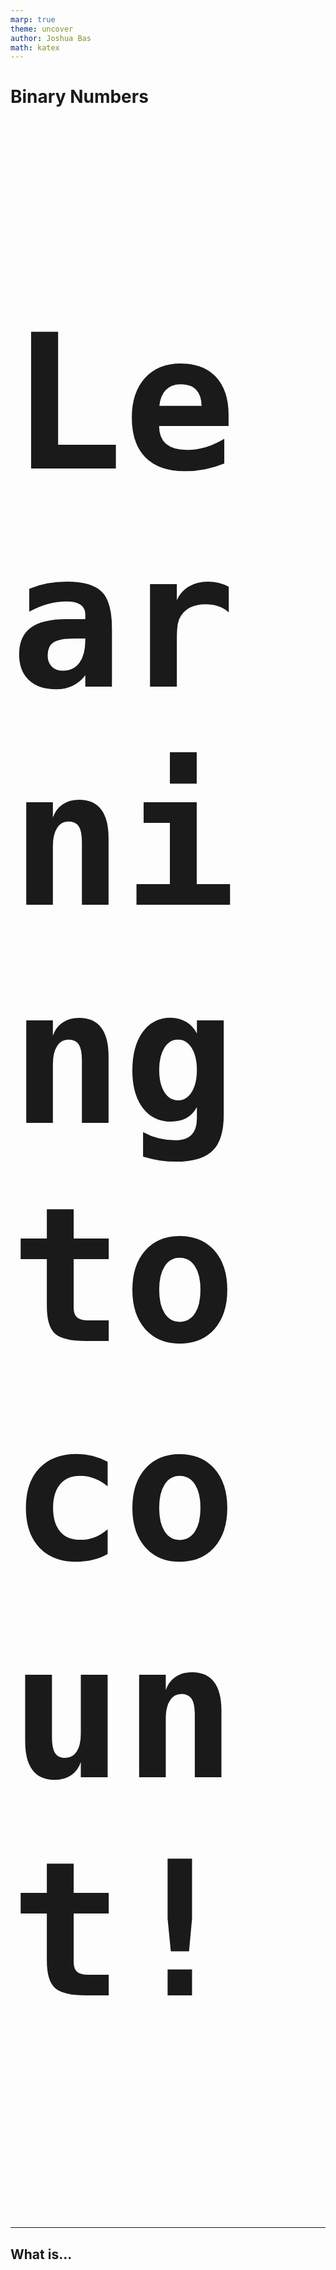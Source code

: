 ```yaml
---
marp: true
theme: uncover
author: Joshua Bas
math: katex
---
```


# Binary Numbers

Learning to count!

---

<style scoped>
    p {
        font-size: 300px;
        font-weight: bold;
        font-family: monospace;
    }
</style>

## **What is...**

1

---

## **Decimal System**

* has 10 digits/symbols (0-9)
* has a *base* of 10

What does each digit in `123` represent?

---

We could rewrite `123` as
$$ 1*10^2 + 2*10^1 + 3*10^0 $$

---

## **Binary System**

* has 2 digits/symbols (`0` and `1`)
    * "off" and "on"
    * called **bits** (*binary digit*)
    * a **byte** is 8 bits
* has a *base* of 2

---

## **Binary to Decimal Conversion Example**

Convert `111` (binary) to a decimal number

---

Convert `111` (binary) to a decimal number:

$$ 1*2^2 + 1*2^1 + 1*2^0 = $$

$$ 1*4 + 1*2 + 1*1 = $$
$$ 4 + 2 + 1 = $$
$$ 7 $$

---

## **Binary Flipper Tool**

Make one 😀

---

## **Try it out!**

* `0b1100`
* `0b1011`
* `0b10010`
* `0b10101`

---

---

## **Decimal to Binary Conversion Example**

Convert `255` to binary

Hint: **Be greedy! 😈**

---

```math

2^8    2^7    2^6    2^5    2^4    2^3    2^2    2^1    2^0


 ?      ?      ?      ?      ?      ?      ?      ?      ?

```

---

```math

2^8   2^7    2^6    2^5    2^4    2^3    2^2    2^1    2^0






```

---

## **Try it out!**

* 9
* 17
* 109
* 200

---

## **Binary Addition**

```text
  1             1
  09            01
+ 03          + 01
------        ------
  12            10
```

---

## **Binary Subtraction**

is really addition of the negative!

$$ 2 - 3 = 2 + (-3) $$

*How might we represent negative numbers?*

---

---

## **Binary Widths**

*What happens if our computer only has the hardware to deal with 2-bit numbers?*

---

## **Overflow/Underflow Errors**

* **overflow**: occurs when the number is *too big* to be represented (wraps to the smallest number)
* **underflow**: occurs when the number is *too small* to be represented (often wraps to the largest number)

*What will happen if we want to represent `256` on an 8-bit machine?*
*How about `257`?*

---

## **Rounding Errors**

* machines do not have the hardware to represent infinite number of digits
    * some fractions (e.g. $\pi$, $e$, $\cfrac{1}{3}$) cannot be represent accurately
    * must approximate (round)



---

## **Why Learn Binary?**
